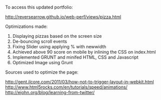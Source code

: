 To access this updated portfolio:

http://reversearrow.github.io/web-perf/views/pizza.html

Optimizations made:

1) Displaying pizzas based on the screen size
2) De-bouncing scroll events
3) Fixing Slider using applying % with newwidth
4) Achieved above 90 score on mobile by inlining the CSS on index.html
5) Implemented GRUNT and minifed HTML, CSS and Javascript
6) Optimized Image using Grunt

Sources used to optimize the page:

http://gent.ilcore.com/2011/03/how-not-to-trigger-layout-in-webkit.html
http://www.html5rocks.com/en/tutorials/speed/animations/
http://ejohn.org/blog/learning-from-twitter/